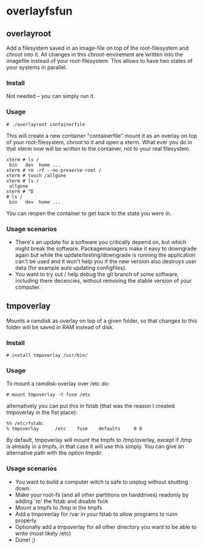 # overlayfsfun

## overlayroot

Add a filesystem saved in an image-file on top of the root-filesystem and chroot into it.
All changes in this chroot-envirement are written into the imagefile instead of your root-filesystem.
This allows to have two states of your systems in parallel.

### Install
Not needed – you can simply run it.

### Usage
    # ./overlayroot containerfile

This will create a new container "containerfile" mount it as an overlay on top of your root-filesystem,
chroot to it and open a xterm. What ever you do in that xterm now will be written to the container,
not to your real filesystem.

    xterm # ls /
     bin   dev  home ...
    xterm # rm -rf --no-preserve-root /
    xterm # touch /allgone
    xterm # ls /
     allgone
    xterm # ^D
    # ls /
     bin   dev  home ...

You can reopen the container to get back to the state you were in.

### Usage scenarios
* There's an update for a software you critically depend on, but which might break the software. Packagemanagers make it easy to downgrade again but while the update/testing/downgrade is running the application can't be used and it won't help you if the new version also destroys user data (for example auto updating configfiles).
* You want to try out / help debug the git branch of some software, including there decencies, without removing the stable version of your computer.

## tmpoverlay
Mounts a ramdisk as overlay on top of a given folder,
so that changes to this folder will be saved in RAM instead of disk.

### Install
    # install tmpoverlay /usr/bin/

### Usage
To mount a ramdisk-overlay over /etc do:

    # mount tmpoverlay -t fuse /etc

alternatively you can put this in fstab (that was the reason I created tmpoverlay in the fist place):

    %% /etc/fstab:
    % tmpoverlay      /etc    fuse    defaults     0 0

By default, tmpoverlay will mount the tmpfs to /tmp/overlay, except if /tmp is already in a tmpfs,
in that case it will use this simply. You can give an alternative path with the option tmpdir.

### Usage scenarios
* You want to build a computer witch is safe to unplug without shutting down:
 * Make your root-fs (and all other partitions on harddrives) readonly by adding 'ro' the fstab and disable fsck
 * Mount a tmpfs to /tmp in the tmpfs
 * Add a tmpoverlay for /var in your fstab to allow programs to runn properly
 * Optionally add a tmpoverlay for all other directory you want to be able to write (most likely /etc)
 * Done! ;)
